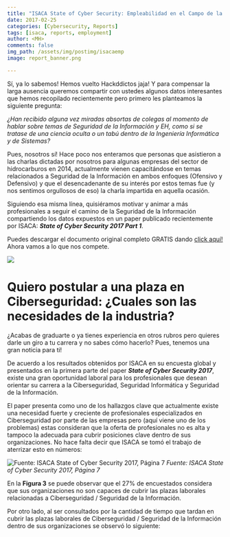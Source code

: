 ```yaml
---
title: "ISACA State of Cyber Security: Empleabilidad en el Campo de la Ciberseguridad"
date: 2017-02-25
categories: [Cybersecurity, Reports]
tags: [isaca, reports, employment]
author: <MH>
comments: false
img_path: /assets/img/postimg/isacaemp
image: report_banner.png

---
```


Sí, ya lo sabemos! Hemos vuelto Hackddictos jaja! Y para compensar la larga ausencia queremos compartir con ustedes algunos datos interesantes que hemos recopilado recientemente pero primero les planteamos la siguiente pregunta:

>
*¿Han recibido alguna vez miradas absortas de colegas al momento de hablar sobre temas de Seguridad de la Información y EH, como si se tratase de una ciencia oculta o un tabú dentro de la Ingeniería Informática y de Sistemas?*

Pues, nosotros sí! Hace poco nos enteramos que personas que asistieron a las charlas dictadas por nosotros para algunas empresas del sector de hidrocarburos en 2014, actualmente vienen capacitándose en temas relacionados a Seguridad de la Información en ambos enfoques (Ofensivo y Defensivo) y que el desencadenante de su interés por estos temas fue (y nos sentimos orgullosos de eso) la charla impartida en aquella ocasión.

Siguiendo esa misma línea, quisiéramos motivar y animar a más profesionales a seguir el camino de la Seguridad de la Información compartiendo los datos expuestos en un paper publicado recientemente por ISACA: ***State of Cyber Security 2017 Part 1***. 

Puedes descargar el documento original completo GRATIS dando [click aquí!](https://www.cybersecobservatory.com/wp-content/uploads/2017/06/state-of-cybersecurity-2017_res_eng_0217.pdf) 
Ahora vamos a lo que nos compete.

![](report_banner.png)

# Quiero postular a una plaza en Ciberseguridad: ¿Cuales son las necesidades de la industria?

¿Acabas de graduarte o ya tienes experiencia en otros rubros pero quieres darle un giro a tu carrera y no sabes cómo hacerlo? Pues, tenemos una gran noticia para ti!

De acuerdo a los resultados obtenidos por ISACA en su encuesta global y presentados en la primera parte del paper ***State of Cyber Security 2017***, existe una gran oportunidad laboral para los profesionales que desean orientar su carrera a la Ciberseguridad, Seguridad Informática y Seguridad de la Información.

El paper presenta como uno de los hallazgos clave que actualmente existe una necesidad fuerte y creciente de profesionales especializados en Ciberseguridad por parte de las empresas pero (aquí viene uno de los problemas) estas consideran que la oferta de profesionales no es alta y tampoco la adecuada para cubrir posiciones clave dentro de sus organizaciones. No hace falta decir que ISACA se tomó el trabajo de aterrizar esto en números:

![Fuente: ISACA State of Cyber Security 2017, Página 7](figura3.png)
*Fuente: ISACA State of Cyber Security 2017, Página 7*

En la **Figura 3** se puede observar que el 27% de encuestados considera que sus organizaciones no son capaces de cubrir las plazas laborales relacionadas a Ciberseguridad / Seguridad de la Información.

Por otro lado, al ser consultados por la cantidad de tiempo que tardan en cubrir las plazas laborales de Ciberseguridad / Seguridad de la Información dentro de sus organizaciones se observó lo siguiente: